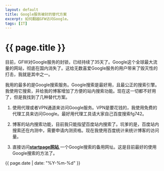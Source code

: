 ```yaml
---
layout: default
title: Google服务被封的替代方案
excerpt: 如何翻越GFW访问Google。
tags: [IT]
---
```

{{ page.title }}
================

目前，GFW对Google服务的封锁，已经持续了35天了。Google这个全球最大流量的网站，彻底在国内消失了。这给无数喜爱Google服务的用户带来了毁灭性的打击，我就是其中之一。

我用的最多的是Google搜索服务。Google搜索是最好用，且最公正的搜索引擎。我使用它搜索，并给我的博客增加了方便的站内搜索功能。现在这一切都不好用了，但是我找到了几种替代方案。

1. 使用代理或者VPN通道来访问Google服务。VPN是要花钱的，我使用免费的代理工具来访问Google。最好用代理工具请大家自己百度搜索fg742。

2. 博客的站内搜索功能，目前我只能指望百度站内搜索了。坑爹的是，百度站内搜索还在内测中，需要申请内测资格。现在我使用百度统计来统计博客的访问量。

3. 直接访问[**startpage网站**](https://startpage.com/),一个Google搜索的备用网址。这是目前最好的使用Google搜索的方法了。

{{ page.date | date: "%Y-%m-%d" }}
